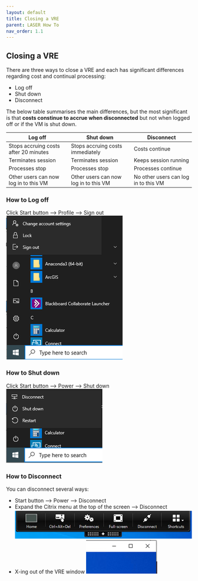```yaml
---
layout: default
title: Closing a VRE
parent: LASER How To
nav_order: 1.1
---
```


## Closing a VRE  
There are three ways to close a VRE and each has significant differences regarding cost and continual processing:
- Log off
- Shut down
- Disconnect

The below table summarises the main differences, but the most significant is that **costs constinue to accrue when disconnected** but not when logged off or if the VM is shut down.

|Log off |Shut down |Disconnect |
|---|---|---|
|Stops accruing costs after 20 minutes|Stops accruing costs immediately|Costs continue|
|Terminates session|Terminates session|Keeps session running|
|Processes stop|Processes stop|Processes continue|
|Other users can now log in to this VM|Other users can now log in to this VM|No other users can log in to this VM|

### How to Log off 
Click Start button --> Profile --> Sign out
	![](../../images/laser_logoff/vre_user_options.PNG)

### How to Shut down
Click Start button --> Power --> Shut down
	![](../../images/laser_logoff/vre_power_options.PNG)

### How to Disconnect
You can disconnect several ways:
- Start button --> Power --> Disconnect
- Expand the Citrix menu at the top of the screen --> Disconnect
	![](../../images/laser_logoff/vre_citrix_options.PNG)
- X-ing out of the VRE window
	![](../../images/laser_logoff/vre_x.PNG)
